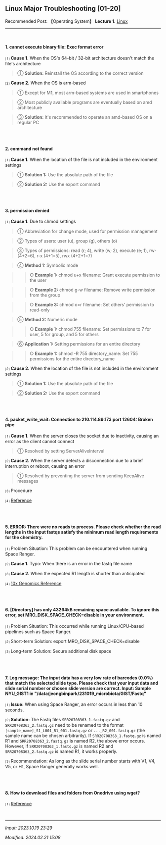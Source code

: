 ## **Linux Major Troubleshooting [01-20]**

Recommended Post: 【Operating System】 **Lecture 1.** [Linux](https://jb243.github.io/pages/2147)

----

<br>

#### **1\. cannot execute binary file: Exec format error**

⑴ **Cause 1.** When the OS's 64-bit / 32-bit architecture doesn't match the file's architecture

> ① **Solution:** Reinstall the OS according to the correct version

⑵ **Cause 2.** When the OS is arm-based

> ① Except for M1, most arm-based systems are used in smartphones

> ② Most publicly available programs are eventually based on amd architecture

> ③ **Solution:** It's recommended to operate an amd-based OS on a regular PC

<br>

<br>

#### **2\. command not found**

⑴ **Cause 1.** When the location of the file is not included in the environment settings

> ① **Solution 1:** Use the absolute path of the file

> ② **Solution 2:** Use the export command

<br>

<br>

#### **3\. permission denied**

⑴ **Cause 1.** Due to chmod settings

> ① Abbreviation for change mode, used for permission management

> ② Types of users: user (u), group (g), others (o)

> ③ Types of permissions: read (r; 4), write (w; 2), execute (e; 1), rw- (4+2=6), r-x (4+1=5), rwx (4+2+1=7)

> ④ **Method 1:** Symbolic mode

>> ○ **Example 1:** chmod u+x filename: Grant execute permission to the user

>> ○ **Example 2:** chmod g-w filename: Remove write permission from the group

>> ○ **Example 3:** chmod o=r filename: Set others' permission to read-only

> ⑤ **Method 2:** Numeric mode

>> ○ **Example 1:** chmod 755 filename: Set permissions to 7 for user, 5 for group, and 5 for others

> ⑥ **Application 1:** Setting permissions for an entire directory

>> ○ **Example 1:** chmod -R 755 directory_name: Set 755 permissions for the entire directory_name

⑵ **Cause 2.** When the location of the file is not included in the environment settings

> ① **Solution 1:** Use the absolute path of the file

> ② **Solution 2:** Use the export command

<br>

<br>

#### **4\. packet_write_wait: Connection to 210.114.89.173 port 12604: Broken pipe**

⑴ **Cause 1.** When the server closes the socket due to inactivity, causing an error as the client cannot connect

> ① Resolved by setting ServerAliveInterval

 ⑵ **Cause 2.** When the server detects a disconnection due to a brief interruption or reboot, causing an error

> ① Resolved by preventing the server from sending KeepAlive messages

⑶ Procedure

⑷ [Reference](https://may0301.tistory.com/10)

<br>

<br>

#### **5\. ERROR: There were no reads to process. Please check whether the read lengths in the input fastqs satisfy the minimum read length requirements for the chemistry.**

⑴ Problem Situation: This problem can be encountered when running Space Ranger.

⑵ **Cause 1.** Typo: When there is an error in the fastq file name

⑶ **Cause 2.** When the expected R1 length is shorter than anticipated

⑷ [10x Genomics Reference](https://kb.10xgenomics.com/hc/en-us/articles/5568819041805-ERROR-There-were-no-reads-to-process-)

<br>

<br>

#### **6\. [Directory] has only 43264kB remaining space available. To ignore this error, set MRO_DISK_SPACE_CHECK=disable in your environment.**

⑴ Problem Situation: This occurred while running Linux/CPU-based pipelines such as Space Ranger.

⑵ Short-term Solution: export MRO_DISK_SPACE_CHECK=disable

⑶ Long-term Solution: Secure additional disk space

<br>

<br>

#### **7. Log message: The input data has a very low rate of barcodes (0.0%) that match the selected slide type. Please check that your input data and slide serial number or chosen slide version are correct. Input: Sample NYU_GIST1 in "/data/jeongbinpark/231019_microbiota/GIST/Fastq"**

⑴ **Issue:** When using Space Ranger, an error occurs in less than 10 seconds.

⑵ **Solution:** The Fastq files `SRR20708363_1.fastq.gz` and `SRR20708363_2.fastq.gz` need to be renamed to the format `[sample_name]_S1_L001_R1_001.fastq.gz` or `..._R2_001.fastq.gz` (the sample name can be chosen arbitrarily). If `SRR20708363_1.fastq.gz` is named R1 and `SRR20708363_2.fastq.gz` is named R2, the above error occurs. However, if `SRR20708363_1.fastq.gz` is named R2 and `SRR20708363_2.fastq.gz` is named R1, it works properly.

⑶ Recommendation: As long as the slide serial number starts with V1, V4, V5, or H1, Space Ranger generally works well.

<br>

<br>

#### **8. How to download files and folders from Onedrive using wget?**

⑴ [Reference](https://unix.stackexchange.com/questions/223734/how-to-download-files-and-folders-from-onedrive-using-wget) 

<br>

---

_Input: 2023.10.19 23:29_

_Modified: 2024.02.21 15:08_
